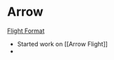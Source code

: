# Arrow

[Flight Format](https://arrow.apache.org/docs/format/Flight.html)
- Started work on [[Arrow Flight]]
-